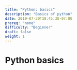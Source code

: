 ```yaml
---
title: "Python: basics"
description: "Basics of python"
date: 2019-07-30T18:45:38-07:00
prereq: "none"
difficulty: "Beginner"
draft: false
weight: 1
---
```


# Python basics

